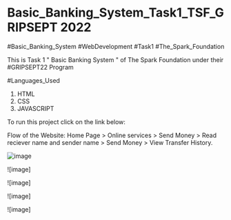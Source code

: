 # Basic_Banking_System_Task1_TSF_GRIPSEPT 2022

#Basic_Banking_System
#WebDevelopment
#Task1
#The_Spark_Foundation

This is Task 1 " Basic Banking System " of The Spark Foundation under their #GRIPSEPT22 Program

#Languages_Used

1. HTML
2. CSS
4. JAVASCRIPT

To run this project click on the link below:
   

Flow of the Website: Home Page > Online services > Send Money > Read reciever name and sender name > Send Money > View Transfer History.

![image]()

![image]

![image]

![image]

![image]

